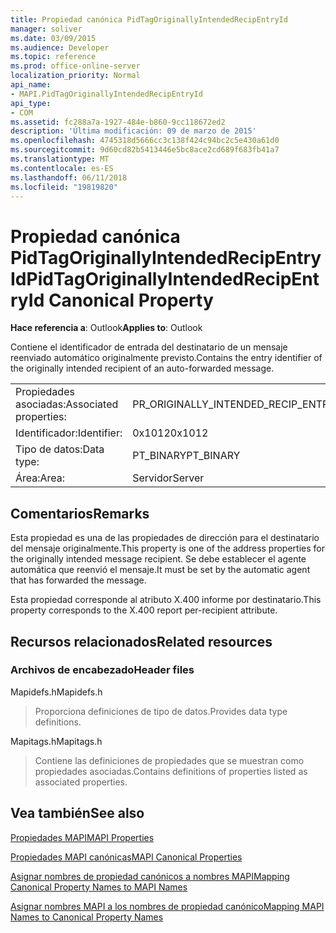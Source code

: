 ```yaml
---
title: Propiedad canónica PidTagOriginallyIntendedRecipEntryId
manager: soliver
ms.date: 03/09/2015
ms.audience: Developer
ms.topic: reference
ms.prod: office-online-server
localization_priority: Normal
api_name:
- MAPI.PidTagOriginallyIntendedRecipEntryId
api_type:
- COM
ms.assetid: fc288a7a-1927-484e-b860-9cc118672ed2
description: 'Última modificación: 09 de marzo de 2015'
ms.openlocfilehash: 4745318d5666cc3c138f424c94bc2c5e430a61d0
ms.sourcegitcommit: 9d60cd82b5413446e5bc8ace2cd689f683fb41a7
ms.translationtype: MT
ms.contentlocale: es-ES
ms.lasthandoff: 06/11/2018
ms.locfileid: "19819820"
---
```

# <a name="pidtagoriginallyintendedrecipentryid-canonical-property"></a><span data-ttu-id="3c729-103">Propiedad canónica PidTagOriginallyIntendedRecipEntryId</span><span class="sxs-lookup"><span data-stu-id="3c729-103">PidTagOriginallyIntendedRecipEntryId Canonical Property</span></span>

  
  
<span data-ttu-id="3c729-104">**Hace referencia a**: Outlook</span><span class="sxs-lookup"><span data-stu-id="3c729-104">**Applies to**: Outlook</span></span> 
  
<span data-ttu-id="3c729-105">Contiene el identificador de entrada del destinatario de un mensaje reenviado automático originalmente previsto.</span><span class="sxs-lookup"><span data-stu-id="3c729-105">Contains the entry identifier of the originally intended recipient of an auto-forwarded message.</span></span>
  
|||
|:-----|:-----|
|<span data-ttu-id="3c729-106">Propiedades asociadas:</span><span class="sxs-lookup"><span data-stu-id="3c729-106">Associated properties:</span></span>  <br/> |<span data-ttu-id="3c729-107">PR_ORIGINALLY_INTENDED_RECIP_ENTRYID</span><span class="sxs-lookup"><span data-stu-id="3c729-107">PR_ORIGINALLY_INTENDED_RECIP_ENTRYID</span></span>  <br/> |
|<span data-ttu-id="3c729-108">Identificador:</span><span class="sxs-lookup"><span data-stu-id="3c729-108">Identifier:</span></span>  <br/> |<span data-ttu-id="3c729-109">0x1012</span><span class="sxs-lookup"><span data-stu-id="3c729-109">0x1012</span></span>  <br/> |
|<span data-ttu-id="3c729-110">Tipo de datos:</span><span class="sxs-lookup"><span data-stu-id="3c729-110">Data type:</span></span>  <br/> |<span data-ttu-id="3c729-111">PT_BINARY</span><span class="sxs-lookup"><span data-stu-id="3c729-111">PT_BINARY</span></span>  <br/> |
|<span data-ttu-id="3c729-112">Área:</span><span class="sxs-lookup"><span data-stu-id="3c729-112">Area:</span></span>  <br/> |<span data-ttu-id="3c729-113">Servidor</span><span class="sxs-lookup"><span data-stu-id="3c729-113">Server</span></span>  <br/> |
   
## <a name="remarks"></a><span data-ttu-id="3c729-114">Comentarios</span><span class="sxs-lookup"><span data-stu-id="3c729-114">Remarks</span></span>

<span data-ttu-id="3c729-115">Esta propiedad es una de las propiedades de dirección para el destinatario del mensaje originalmente.</span><span class="sxs-lookup"><span data-stu-id="3c729-115">This property is one of the address properties for the originally intended message recipient.</span></span> <span data-ttu-id="3c729-116">Se debe establecer el agente automática que reenvió el mensaje.</span><span class="sxs-lookup"><span data-stu-id="3c729-116">It must be set by the automatic agent that has forwarded the message.</span></span>
  
<span data-ttu-id="3c729-117">Esta propiedad corresponde al atributo X.400 informe por destinatario.</span><span class="sxs-lookup"><span data-stu-id="3c729-117">This property corresponds to the X.400 report per-recipient attribute.</span></span>
  
## <a name="related-resources"></a><span data-ttu-id="3c729-118">Recursos relacionados</span><span class="sxs-lookup"><span data-stu-id="3c729-118">Related resources</span></span>

### <a name="header-files"></a><span data-ttu-id="3c729-119">Archivos de encabezado</span><span class="sxs-lookup"><span data-stu-id="3c729-119">Header files</span></span>

<span data-ttu-id="3c729-120">Mapidefs.h</span><span class="sxs-lookup"><span data-stu-id="3c729-120">Mapidefs.h</span></span>
  
> <span data-ttu-id="3c729-121">Proporciona definiciones de tipo de datos.</span><span class="sxs-lookup"><span data-stu-id="3c729-121">Provides data type definitions.</span></span>
    
<span data-ttu-id="3c729-122">Mapitags.h</span><span class="sxs-lookup"><span data-stu-id="3c729-122">Mapitags.h</span></span>
  
> <span data-ttu-id="3c729-123">Contiene las definiciones de propiedades que se muestran como propiedades asociadas.</span><span class="sxs-lookup"><span data-stu-id="3c729-123">Contains definitions of properties listed as associated properties.</span></span>
    
## <a name="see-also"></a><span data-ttu-id="3c729-124">Vea también</span><span class="sxs-lookup"><span data-stu-id="3c729-124">See also</span></span>



[<span data-ttu-id="3c729-125">Propiedades MAPI</span><span class="sxs-lookup"><span data-stu-id="3c729-125">MAPI Properties</span></span>](mapi-properties.md)
  
[<span data-ttu-id="3c729-126">Propiedades MAPI canónicas</span><span class="sxs-lookup"><span data-stu-id="3c729-126">MAPI Canonical Properties</span></span>](mapi-canonical-properties.md)
  
[<span data-ttu-id="3c729-127">Asignar nombres de propiedad canónicos a nombres MAPI</span><span class="sxs-lookup"><span data-stu-id="3c729-127">Mapping Canonical Property Names to MAPI Names</span></span>](mapping-canonical-property-names-to-mapi-names.md)
  
[<span data-ttu-id="3c729-128">Asignar nombres MAPI a los nombres de propiedad canónico</span><span class="sxs-lookup"><span data-stu-id="3c729-128">Mapping MAPI Names to Canonical Property Names</span></span>](mapping-mapi-names-to-canonical-property-names.md)


